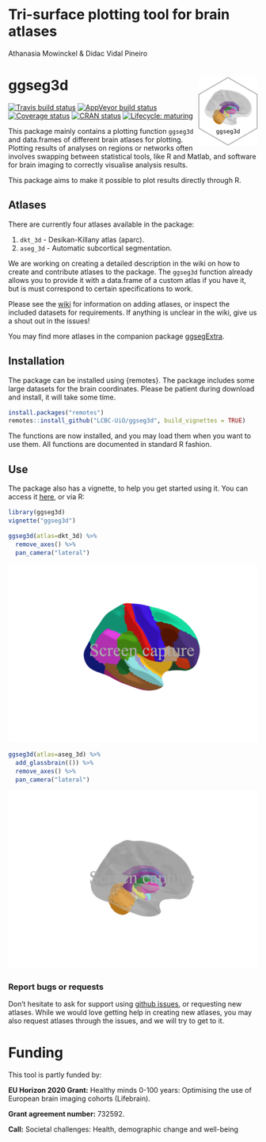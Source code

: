 Tri-surface plotting tool for brain atlases
================
Athanasia Mowinckel & Didac Vidal Pineiro

# ggseg3d <img src='man/figures/logo.png' align="right" height="138.5" />

<!-- badges: start -->

[![Travis build
status](https://travis-ci.org/LCBC-UiO/ggseg3d.svg?branch=master)](https://travis-ci.org/LCBC-UiO/ggseg3d)
[![AppVeyor build
status](https://ci.appveyor.com/api/projects/status/github/LCBC-UiO/ggseg3d?branch=master&svg=true)](https://ci.appveyor.com/project/LCBC-UiO/ggseg3d)
[![Coverage
status](https://codecov.io/gh/LCBC-UiO/ggseg3d/branch/master/graph/badge.svg)](https://codecov.io/gh/LCBC-UiO/ggseg3d)
[![CRAN
status](https://www.r-pkg.org/badges/version/ggseg3d)](https://CRAN.R-project.org/package=ggseg3d)
[![Lifecycle:
maturing](https://img.shields.io/badge/lifecycle-maturing-blue.svg)](https://www.tidyverse.org/lifecycle/#maturing)
<!-- badges: end -->

This package mainly contains a plotting function `ggseg3d` and
data.frames of different brain atlases for plotting. Plotting results of
analyses on regions or networks often involves swapping between
statistical tools, like R and Matlab, and software for brain imaging to
correctly visualise analysis results.

This package aims to make it possible to plot results directly through
R.

## Atlases

There are currently four atlases available in the package:

1.  `dkt_3d` - Desikan-Killany atlas (aparc).  
2.  `aseg_3d` - Automatic subcortical segmentation.

We are working on creating a detailed description in the wiki on how to
create and contribute atlases to the package. The `ggseg3d` function
already allows you to provide it with a data.frame of a custom atlas if
you have it, but is must correspond to certain specifications to work.

Please see the
[wiki](https://github.com/LCBC-UiO/ggseg/wiki/Creating-and-contributing-atlases)
for information on adding atlases, or inspect the included datasets for
requirements. If anything is unclear in the wiki, give us a shout out in
the issues\!

You may find more atlases in the companion package
[ggsegExtra](https://github.com/LCBC-UiO/ggsegExtra).

## Installation

The package can be installed using {remotes}. The package includes some
large datasets for the brain coordinates. Please be patient during
download and install, it will take some time.

``` r
install.packages("remotes")
remotes::install_github("LCBC-UiO/ggseg3d", build_vignettes = TRUE)
```

The functions are now installed, and you may load them when you want to
use them. All functions are documented in standard R fashion.

## Use

The package also has a vignette, to help you get started using it. You
can access it [here](https://lcbc-uio.github.io/ggseg3d/ggseg3d.html),
or via R:

``` r
library(ggseg3d)
vignette("ggseg3d")
```

``` r
ggseg3d(atlas=dkt_3d) %>% 
  remove_axes() %>% 
  pan_camera("lateral")
```

![](man/img/README-dkt_3d-plot.png)<!-- -->

``` r
ggseg3d(atlas=aseg_3d) %>% 
  add_glassbrain(()) %>% 
  remove_axes() %>% 
  pan_camera("lateral")
```

![](man/img/README-aseg_3d-plot.png)<!-- -->

### Report bugs or requests

Don’t hesitate to ask for support using [github
issues](https://github.com/LCBC-UiO/ggseg3d/issues), or requesting new
atlases. While we would love getting help in creating new atlases, you
may also request atlases through the issues, and we will try to get to
it.

# Funding

This tool is partly funded by:

**EU Horizon 2020 Grant:** Healthy minds 0-100 years: Optimising the use
of European brain imaging cohorts (Lifebrain).

**Grant agreement number:** 732592.

**Call:** Societal challenges: Health, demographic change and well-being

